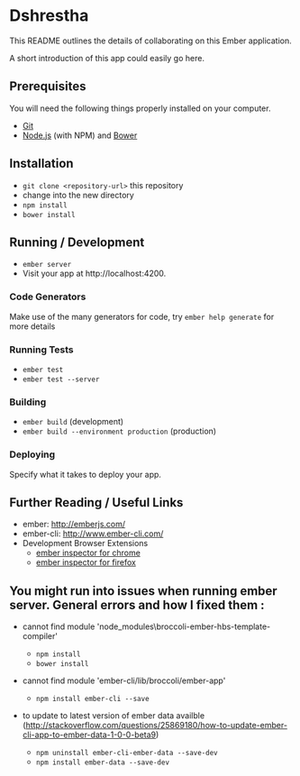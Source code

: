 # Dshrestha

This README outlines the details of collaborating on this Ember application.

A short introduction of this app could easily go here.

## Prerequisites

You will need the following things properly installed on your computer.

* [Git](http://git-scm.com/)
* [Node.js](http://nodejs.org/) (with NPM) and [Bower](http://bower.io/)

## Installation

* `git clone <repository-url>` this repository
* change into the new directory
* `npm install`
* `bower install`

## Running / Development

* `ember server`
* Visit your app at http://localhost:4200.

### Code Generators

Make use of the many generators for code, try `ember help generate` for more details

### Running Tests

* `ember test`
* `ember test --server`

### Building

* `ember build` (development)
* `ember build --environment production` (production)

### Deploying

Specify what it takes to deploy your app.

## Further Reading / Useful Links

* ember: http://emberjs.com/
* ember-cli: http://www.ember-cli.com/
* Development Browser Extensions
  * [ember inspector for chrome](https://chrome.google.com/webstore/detail/ember-inspector/bmdblncegkenkacieihfhpjfppoconhi)
  * [ember inspector for firefox](https://addons.mozilla.org/en-US/firefox/addon/ember-inspector/)

## You might run into issues when running ember server. General errors and how I fixed them :

* cannot find module 'node_modules\broccoli-ember-hbs-template-compiler'
	* `npm install`
	* `bower install`

* cannot find module 'ember-cli/lib/broccoli/ember-app'
	* `npm install ember-cli --save`

* to update to latest version of ember data availble (http://stackoverflow.com/questions/25869180/how-to-update-ember-cli-app-to-ember-data-1-0-0-beta9)	
	* `npm uninstall ember-cli-ember-data --save-dev`
	* `npm install ember-data --save-dev`
